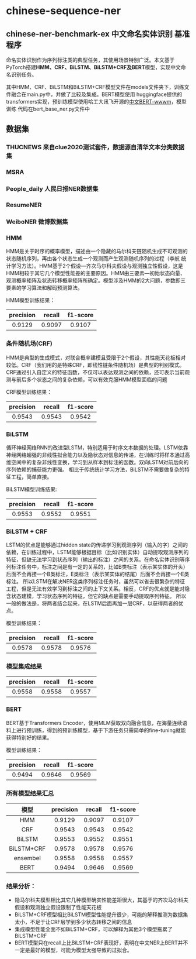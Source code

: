# chinese-sequence-ner

## chinese-ner-benchmark-ex 中文命名实体识别 基准程序


命名实体识别作为序列标注类的典型任务，其使用场景特别广泛。本文基于PyTorch搭建**HMM、CRF、BiLSTM、BiLSTM+CRF及BERT**模型，实现中文命名识别任务。

其中HMM、CRF、BiLSTM和BiLSTM+CRF模型文件在models文件夹下，训练文件融合在main.py中，并做了比较及集成。BERT模型使用
huggingface提供的transformers实现，预训练模型使用哈工大讯飞开源的<a href="https://github.com/ymcui/Chinese-BERT-wwm" target="_blank">中文BERT-wwwm</a>，模型训练
代码在bert_base_ner.py文件中

## 数据集

### THUCNEWS   来自clue2020测试套件，数据源自清华文本分类数据集

### MSRA

### People_daily  人民日报NER数据集

### ResumeNER   

###  WeiboNER  微博数据集

### HMM

HMM是关于时序的概率模型，描述由一个隐藏的马尔科夫链随机生成不可观测的状态随机序列，再由各个状态生成一个观测而产生观测随机序列的过程（李航 统计学习方法）。HMM基于2个假设—齐次马尔科夫假设与观测独立性假设，这是HMM相较于其它几个模型性能差的主要原因。HMM由三要素—初始状态向量、观测概率矩阵及状态转移概率矩阵所确定。模型涉及HMM的2大问题，参数即三要素的学习算法和解码预测算法。

HMM模型训练结果：

precision|recall|f1-score
:----:|:----:|:----:
0.9129|0.9097|0.9107


### 条件随机场(CRF)

HMM是典型的生成模式，对联合概率建模且受限于2个假设，其性能天花板相对较低。CRF（我们用的是特殊CRF，即线性链条件随机场）是典型的判别模式。CRF通过引入自定义的特征函数，不仅可以表达观测之间的依赖，还可表示当前观测与前后多个状态之间的复杂依赖，可以有效克服HMM模型面临的问题

CRF模型训练结果：

precision|recall|f1-score
:----:|:----:|:----:
0.9543|0.9543|0.9542


### BiLSTM
循环神经网络RNN的改进型LSTM，特别适用于时序文本数据的处理。LSTM依靠神经网络超强的非线性拟合能力以及隐状态对信息的传递，在训练时将样本通过高维空间中的复杂非线性变换，学习到从样本到标注的函数。双向LSTM对前后向的序列依赖的捕获能力更强。
相比于传统统计学习方法，BiLSTM不需要做复杂的特征工程，简单直接。

BiLSTM模型训练结果:

precision|recall|f1-score
:----:|:----:|:----:
0.9553|0.9552|0.9551


### BiLSTM + CRF

LSTM的优点是能够通过hidden state的传递学习到观测序列（输入的字）之间的依赖，在训练过程中，LSTM能够根据目标（比如识别实体）自动提取观测序列的特征，但缺无法学习到状态序列（输出的标注）之间的关系。在命名实体识别等序列标注任务中，标注之间是有一定的关系的，比如B类标注（表示某实体的开头）后面不会再接一个B类标注，E类标注（表示某实体的结尾）后面不会再接一个E类标注。
所以LSTM在解决NER这类序列标注任务时，虽然可以省去很繁杂的特征工程，但是无法有效学习到标注之间的上下文关系。相反，CRF的优点就是能对隐含状态建模，学习状态序列的特征，但它的缺点是需要手动提取序列特征。
所以一般的做法是，将两者结合起来，在LSTM后面再加一层CRF，以获得两者的优点。

模型训练结果：

precision|recall|f1-score
:----:|:----:|:----:
0.9578|0.9578|0.9576

### 模型集成结果

precision|recall|f1-score
:----:|:----:|:----:
0.9558|0.9558|0.9557


### BERT

BERT基于Transformers Encoder，使用MLM获取双向融合信息，在海量连续语料上进行预训练，得到的预训练模型，基于下游任务只需简单的fine-tuning就能获得特别好的结果。

模型训练结果：

precision|recall|f1-score
:----:|:----:|:----:
0.9494|0.9646|0.9569


### 所有模型结果汇总

模型|precision|recall|f1-score
:----:|:----:|:----:|:----:
HMM|0.9129|0.9097|0.9107
CRF|0.9543|0.9543|0.9542
BiLSTM|0.9553|0.9552|0.9551
BiLSTM+CRF|0.9578|0.9578|0.9576
ensembel|0.9558|0.9558|0.9557
BERT|0.9494|0.9646|0.9569


### 结果分析：


* 隐马尔科夫模型相比其它几种模型确实性能差距很大，其基于的齐次马尔科夫假设和观测独立假设限制了性能天花板
* BiLSTM+CRF模型相比BiLSTM模型性能提升很少，可能的解释推测为数据集太小，不足于让CRF层学到多少状态转移之间的信息
* 集成模型性能全面不如BiLSTM+CRF，可以解释为其他3个模型拖累了BiLSTM+CRF
* BERT模型只在recall上比BiLSTM+CRF表现好，表明在中文NER上BERT并不一定是最好的模型，可能为模型太强导致的过拟合。
